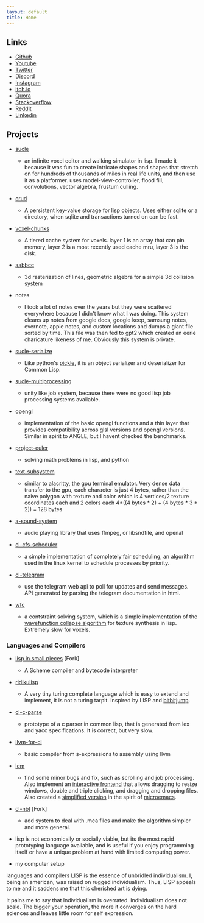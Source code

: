 ```yaml
---
layout: default
title: Home
---
```


## Links

- [Github](https://github.com/gregcman)
- [Youtube](https://www.youtube.com/channel/UCqmBXq8zxsmU5YSQWGRUHgA)
- [Twitter](https://twitter.com/gregcman1)
- [Discord](https://discord.gg/rj9gUSm)
- [Instagram](https://www.instagram.com/gregcman3/)
- [itch.io](https://gregcman.itch.io/)
- [Quora](https://www.quora.com/profile/Greg-C-Man)
- [Stackoverflow](https://stackoverflow.com/users/11832878/greg-c-man)
- [Reddit](https://www.reddit.com/user/gregcman)
- [Linkedin](https://www.linkedin.com/in/gregorio-manabat/)

## Projects

- [sucle](https://github.com/gregcman/sucle)
  - an infinite voxel editor and walking simulator in lisp. I made it because it was fun to create intricate shapes and shapes that stretch on for hundreds of thousands of miles in real life units, and then use it as a platformer. uses model-view-controller, flood fill, convolutions, vector algebra, frustum culling.

- [crud](https://github.com/gregcman/sucle/tree/master/src/crud)
  - A persistent key-value storage for lisp objects. Uses either sqlite or a directory, when sqlite and transactions turned on can be fast.

- [voxel-chunks](https://github.com/gregcman/sucle/blob/master/src/sucle/voxel-chunks.lisp)
  - A tiered cache system for voxels. layer 1 is an array that can pin memory, layer 2 is a most recently used cache mru, layer 3 is the disk.
- [aabbcc](https://github.com/gregcman/sucle/blob/master/src/aabbcc/aabbcc.lisp)
  - 3d rasterization of lines, geometric algebra for a simple 3d collision system
- notes
  - I took a lot of notes over the years but they were scattered everywhere because I didn't know what I was doing. This system cleans up notes from google docs, google keep, samsung notes, evernote, apple notes, and custom locations and dumps a giant file sorted by time. This file was then fed to gpt2 which created an eerie charicature likeness of me. Obviously this system is private.
- [sucle-serialize](https://github.com/gregcman/sucle/tree/master/src/sucle-serialize)
  - Like python's [pickle](https://docs.python.org/3/library/pickle.html), it is an object serializer and deserializer for Common Lisp. 
- [sucle-multiprocessing](https://github.com/gregcman/sucle/tree/master/src/sucle-multiprocessing)
  - unity like job system, because there were no good lisp job processing systems available.
- [opengl](https://github.com/gregcman/sucle/tree/master/src/opengl)
  - implementation of the basic opengl functions and a thin layer that provides compatibility across glsl versions and opengl versions. Similar in spirit to ANGLE, but I havent checked the benchmarks.

- [project-euler](https://github.com/gregcman/project-euler)
  - solving math problems in lisp, and python
- [text-subsystem](https://github.com/gregcman/sucle/tree/master/src/text-subsystem)
  - similar to alacritty, the gpu terminal emulator. Very dense data transfer to the gpu, each character is just 4 bytes, rather than the naive polygon with texture and color which is 4 vertices/2 texture coordinates each and 2 colors each 4*((4 bytes * 2) + (4 bytes * 3 * 2)) = 128 bytes
- [a-sound-system](https://github.com/gregcman/a-sound-system)
  - audio playing library that uses ffmpeg, or libsndfile, and openal
- [cl-cfs-scheduler](https://github.com/gregcman/cl-cfs-scheduler)
  - a simple implementation of completely fair scheduling, an algorithm used in the linux kernel to schedule processes by priority.

- [cl-telegram](https://github.com/gregcman/cl-telegram)
  - use the telegram web api to poll for updates and send messages. API generated by parsing the telegram documentation in html.
- [wfc](https://github.com/gregcman/sucle/blob/wfc/src/sucle/wfc.lisp)
  - a contstraint solving system, which is a simple implementation of the [wavefunction collapse algorithm](https://github.com/mxgmn/WaveFunctionCollapse) for texture synthesis in lisp. Extremely slow for voxels.

### Languages and Compilers
- [lisp in small pieces](https://github.com/gregcman/lisp-in-small-pieces) [Fork]
  - A Scheme compiler and bytecode interpreter
- [ridikulisp](https://github.com/gregcman/ridikulisp)
  - A very tiny turing complete language which is easy to extend and implement, it is not a turing tarpit. Inspired by LISP and [bitbitjump](https://esolangs.org/wiki/BitBitJump).
- [cl-c-parse](https://github.com/gregcman/cl-c-parse)
  - prototype of a c parser in common lisp, that is generated from lex and yacc specifications. It is  correct, but very slow.
- [llvm-for-cl](https://github.com/gregcman/llvm-for-cl)
  - basic compiler from s-expressions to assembly using llvm
- [lem](https://github.com/cxxxr/lem)
  - find some minor bugs and fix, such as scrolling and job processing. Also implement an [interactive frontend](https://github.com/gregcman/sucle/tree/master/src/lem-opengl) that allows dragging to resize windows, double and triple clicking, and dragging and dropping files. Also created a [simplified version](https://github.com/gregcman/minilem) in the spirit of [microemacs](https://github.com/torvalds/uemacs).
- [cl-nbt](https://github.com/pull-request-perhaps/cl-nbt) [Fork]
  - add system to deal with .mca files and make the algorithm simpler and more general.

- lisp is not economically or socially viable, but its the most rapid prototyping language available, and is useful if you enjoy programming itself or have a unique problem at hand with limited computing power.

- my computer setup

languages and compilers
LISP is the essence of unbridled individualism.
I, being an american, was raised on rugged individualism. Thus, LISP appeals to me and it saddens me that this cherished art is dying.

It pains me to say that Individualism is overrated. Individualism does not scale. The bigger your operation, the more it converges on the hard sciences and leaves little room for self expression.